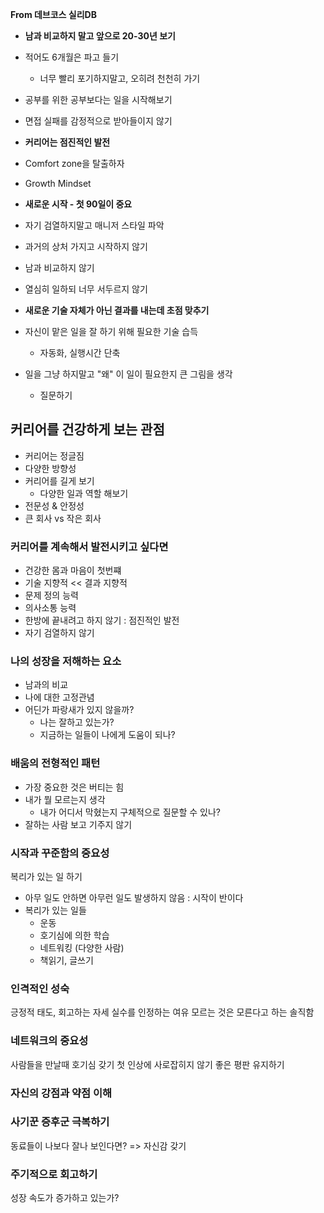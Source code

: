 **From 데브코스 실리DB**

- **남과 비교하지 말고 앞으로 20-30년 보기**
- 적어도 6개월은 파고 들기
	- 너무 빨리 포기하지말고, 오히려 천천히 가기
- 공부를 위한 공부보다는 일을 시작해보기
- 면접 실패를 감정적으로 받아들이지 않기

- **커리어는 점진적인 발전**
- Comfort zone을 탈출하자
- Growth Mindset

- **새로운 시작 - 첫 90일이 중요**
- 자기 검열하지말고 매니저 스타일 파악
- 과거의 상처 가지고 시작하지 않기
- 남과 비교하지 않기
- 열심히 일하되 너무 서두르지 않기

- **새로운 기술 자체가 아닌 결과를 내는데 초점 맞추기**
- 자신이 맡은 일을 잘 하기 위해 필요한 기술 습득
	- 자동화, 실행시간 단축
- 일을 그냥 하지말고 "왜" 이 일이 필요한지 큰 그림을 생각
	- 질문하기

## 커리어를 건강하게 보는 관점
- 커리어는 정글짐
- 다양한 방향성
- 커리어를 길게 보기
	- 다양한 일과 역할 해보기
- 전문성 & 안정성
- 큰 회사 vs 작은 회사
### 커리어를 계속해서 발전시키고 싶다면
- 건강한 몸과 마음이 첫번쨰
- 기술 지향적 << 결과 지향적
- 문제 정의 능력
- 의사소통 능력
- 한방에 끝내려고 하지 않기 : 점진적인 발전
- 자기 검열하지 않기
### 나의 성장을 저해하는 요소
- 남과의 비교
- 나에 대한 고정관념
- 어딘가 파랑새가 있지 않을까?
	- 나는 잘하고 있는가?
	- 지금하는 일들이 나에게 도움이 되나?
### 배움의 전형적인 패턴
- 가장 중요한 것은 버티는 힘
- 내가 뭘 모르는지 생각
	- 내가 어디서 막혔는지 구체적으로 질문할 수 있나?
- 잘하는 사람 보고 기주지 않기
### 시작과 꾸준함의 중요성
복리가 있는 일 하기
- 아무 일도 안하면 아무런 일도 발생하지 않음 : 시작이 반이다
- 복리가 있는 일들
	- 운동
	- 호기심에 의한 학습
	- 네트워킹 (다양한 사람)
	- 책읽기, 글쓰기
### 인격적인 성숙
긍정적 태도, 회고하는 자세
실수를 인정하는 여유
모르는 것은 모른다고 하는 솔직함
### 네트워크의 중요성
사람들을 만날때 호기심 갖기
첫 인상에 사로잡히지 않기
좋은 평판 유지하기
### 자신의 강점과 약점 이해
### 사기꾼 증후군 극복하기
동료들이 나보다 잘나 보인다면?
=> 자신감 갖기
### 주기적으로 회고하기
성장 속도가 증가하고 있는가?
